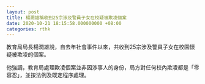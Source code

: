 ```yaml
---
layout: post
title: 楊潤雄稱收到25宗涉及警員子女在校疑被欺凌個案
date: 2020-10-21 18:15:58.000000000 +08:00
categories: rthk
---
```


教育局局長楊潤雄說，自去年社會事件以來，共收到25宗涉及警員子女在校園懷疑被欺凌的個案。

他強調，教育局處理欺凌個案並非因涉事人的身份，局方對任何校內欺凌都是「零容忍」，並按法例及既定程序處理。

